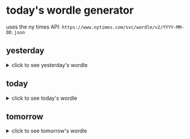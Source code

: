 # today's wordle generator

uses the ny times API: `https://www.nytimes.com/svc/wordle/v2/YYYY-MM-DD.json`

## yesterday

<details>
    <summary>click to see yesterday's wordle</summary>

    gaunt

</details>

## today

<details>
    <summary>click to see today's wordle</summary>

    cameo

</details>

## tomorrow

<details>
    <summary>click to see tomorrow's wordle</summary>

    jiffy

</details>

